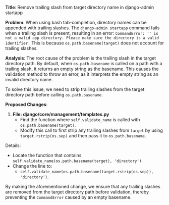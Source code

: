 **Title**: Remove trailing slash from target directory name in django-admin startapp

**Problem**: 
When using bash tab-completion, directory names can be appended with trailing slashes. The `django-admin startapp` command fails when a trailing slash is present, resulting in an error:
`CommandError: '' is not a valid app directory. Please make sure the directory is a valid identifier.` This is because `os.path.basename(target)` does not account for trailing slashes.

**Analysis**: 
The root cause of the problem is the trailing slash in the target directory path. By default, when `os.path.basename` is called on a path with a trailing slash, it returns an empty string as the basename. This causes the validation method to throw an error, as it interprets the empty string as an invalid directory name.

To solve this issue, we need to strip trailing slashes from the target directory path before calling `os.path.basename`.

**Proposed Changes**:
1. **File: django/core/management/templates.py**
   - Find the function where `self.validate_name` is called with `os.path.basename(target)`.
   - Modify this call to first strip any trailing slashes from `target` by using `target.rstrip(os.sep)` and then pass it to `os.path.basename`.

Details:
- Locate the function that contains `self.validate_name(os.path.basename(target), 'directory')`.
- Change the line to:
  - `self.validate_name(os.path.basename(target.rstrip(os.sep)), 'directory')`.

By making the aforementioned change, we ensure that any trailing slashes are removed from the target directory path before validation, thereby preventing the `CommandError` caused by an empty basename.